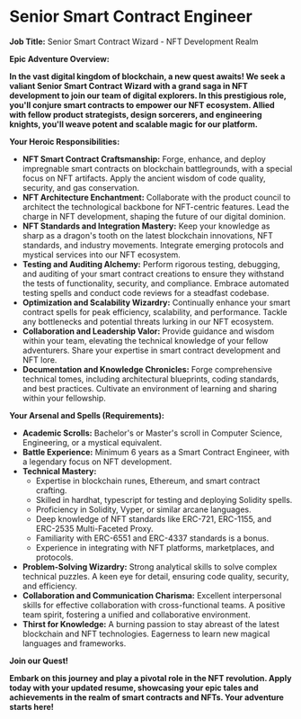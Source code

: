# Senior Smart Contract Engineer

**Job Title:** Senior Smart Contract Wizard - NFT Development Realm

  

**Epic Adventure Overview:**

**In the vast digital kingdom of blockchain, a new quest awaits! We seek a valiant Senior Smart Contract Wizard with a grand saga in NFT development to join our team of digital explorers. In this prestigious role, you'll conjure smart contracts to empower our NFT ecosystem. Allied with fellow product strategists, design sorcerers, and engineering knights, you'll weave potent and scalable magic for our platform.**

  

**Your Heroic Responsibilities:**

*   **NFT Smart Contract Craftsmanship:** Forge, enhance, and deploy impregnable smart contracts on blockchain battlegrounds, with a special focus on NFT artifacts. Apply the ancient wisdom of code quality, security, and gas conservation.
*   **NFT Architecture Enchantment:** Collaborate with the product council to architect the technological backbone for NFT-centric features. Lead the charge in NFT development, shaping the future of our digital dominion.
*   **NFT Standards and Integration Mastery:** Keep your knowledge as sharp as a dragon's tooth on the latest blockchain innovations, NFT standards, and industry movements. Integrate emerging protocols and mystical services into our NFT ecosystem.
*   **Testing and Auditing Alchemy:** Perform rigorous testing, debugging, and auditing of your smart contract creations to ensure they withstand the tests of functionality, security, and compliance. Embrace automated testing spells and conduct code reviews for a steadfast codebase.
*   **Optimization and Scalability Wizardry:** Continually enhance your smart contract spells for peak efficiency, scalability, and performance. Tackle any bottlenecks and potential threats lurking in our NFT ecosystem.
*   **Collaboration and Leadership Valor:** Provide guidance and wisdom within your team, elevating the technical knowledge of your fellow adventurers. Share your expertise in smart contract development and NFT lore.
*   **Documentation and Knowledge Chronicles:** Forge comprehensive technical tomes, including architectural blueprints, coding standards, and best practices. Cultivate an environment of learning and sharing within your fellowship.

  

**Your Arsenal and Spells (Requirements):**

*   **Academic Scrolls:** Bachelor's or Master's scroll in Computer Science, Engineering, or a mystical equivalent.
*   **Battle Experience:** Minimum 6 years as a Smart Contract Engineer, with a legendary focus on NFT development.
*   **Technical Mastery:**
    *   Expertise in blockchain runes, Ethereum, and smart contract crafting.
    *   Skilled in hardhat, typescript for testing and deploying Solidity spells.
    *   Proficiency in Solidity, Vyper, or similar arcane languages.
    *   Deep knowledge of NFT standards like ERC-721, ERC-1155, and ERC-2535 Multi-Faceted Proxy.
    *   Familiarity with ERC-6551 and ERC-4337 standards is a bonus.
    *   Experience in integrating with NFT platforms, marketplaces, and protocols.
*   **Problem-Solving Wizardry:** Strong analytical skills to solve complex technical puzzles. A keen eye for detail, ensuring code quality, security, and efficiency.
*   **Collaboration and Communication Charisma:** Excellent interpersonal skills for effective collaboration with cross-functional teams. A positive team spirit, fostering a unified and collaborative environment.
*   **Thirst for Knowledge:** A burning passion to stay abreast of the latest blockchain and NFT technologies. Eagerness to learn new magical languages and frameworks.

  

**Join our Quest!**

**Embark on this journey and play a pivotal role in the NFT revolution. Apply today with your updated resume, showcasing your epic tales and achievements in the realm of smart contracts and NFTs. Your adventure starts here!**